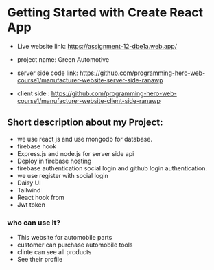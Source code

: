 # Getting Started with Create React App
* Live website link: https://assignment-12-dbe1a.web.app/
* project name: Green Automotive
* server side code link: https://github.com/programming-hero-web-course1/manufacturer-website-server-side-ranawp

* client side : https://github.com/programming-hero-web-course1/manufacturer-website-client-side-ranawp 


## Short description about my Project: 
* we use react js and use mongodb for database. 
* firebase hook 
* Express.js and node.js for server side api 
* Deploy in firebase hosting 
* firebase authentication social login and github login authentication. 
* we use register with social login 
* Daisy UI 
* Tailwind 
* React hook from 
* Jwt token 

### who can use it? 
* This  website for automobile parts
* customer can purchase automobile tools   
* clinte can see all products 
* See their profile 


